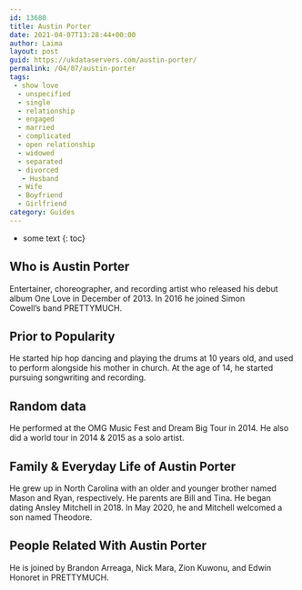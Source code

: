 ```yaml
---
id: 13680
title: Austin Porter
date: 2021-04-07T13:28:44+00:00
author: Laima
layout: post
guid: https://ukdataservers.com/austin-porter/
permalink: /04/07/austin-porter
tags:
 - show love
  - unspecified
  - single
  - relationship
  - engaged
  - married
  - complicated
  - open relationship
  - widowed
  - separated
  - divorced
   - Husband
  - Wife
  - Boyfriend
  - Girlfriend
category: Guides
---
```


* some text
{: toc}


## Who is Austin Porter
                  
                  
                  
Entertainer, choreographer, and recording artist who released his debut album One Love in December of 2013. In 2016 he joined Simon Cowell&#8217;s band PRETTYMUCH.
                  
              
            
              
            
                
                
                
## Prior to Popularity
                  
                  
                  
He started hip hop dancing and playing the drums at 10 years old, and used to perform alongside his mother in church. At the age of 14, he started pursuing songwriting and recording.  
                  
              
            
              
            
                
                
                
## Random data
                  
                  
                  
He performed at the OMG Music Fest and Dream Big Tour in 2014. He also did a world tour in 2014 & 2015 as a solo artist. 
                  
              
            
              
            
                
                
                
## Family & Everyday Life of Austin Porter
                  
                  
                  
He grew up in North Carolina with an older and younger brother named Mason and Ryan, respectively. He parents are Bill and Tina. He began dating Ansley Mitchell in 2018. In May 2020, he and Mitchell welcomed a son named Theodore. 
                  
              
            
              
            
                
                
                
## People Related With Austin Porter
                  
                  
                  
He is joined by Brandon Arreaga, Nick Mara, Zion Kuwonu, and Edwin Honoret in PRETTYMUCH. 
                  
              
            
              
            
                
              
            
              
              
            
            
              
            
          
          
          